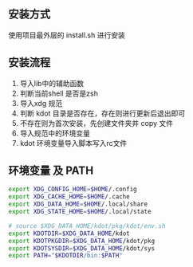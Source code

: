 

## 安装方式
使用项目最外层的 install.sh 进行安装 

## 安装流程
1. 导入lib中的辅助函数
2. 判断当前shell 是否是zsh
3. 导入xdg 规范
4. 判断 kdot 目录是否存在，存在则进行更新后退出即可
5. 不存在则为首次安装，先创建文件夹并 copy 文件
6. 导入规范中的环境变量
7. kdot 环境变量导入脚本写入rc文件

## 环境变量 及 PATH
``` bash
export XDG_CONFIG_HOME=$HOME/.config
export XDG_CACHE_HOME=$HOME/.cache
export XDG_DATA_HOME=$HOME/.local/share
export XDG_STATE_HOME=$HOME/.local/state

# source $XDG_DATA_HOME/kdot/pkg/kdot/env.sh
export KDOTDIR=$XDG_DATA_HOME/kdot
export KDOTPKGDIR=$XDG_DATA_HOME/kdot/pkg
export KDOTSYSDIR=$XDG_DATA_HOME/kdot/sys
export PATH="$KDOTDIR/bin:$PATH"
```
